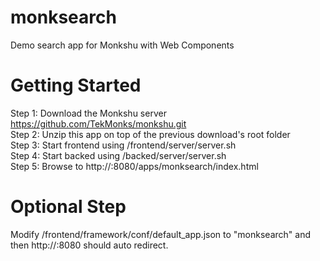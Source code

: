 # monksearch
Demo search app for Monkshu with Web Components

Getting Started
===============
Step 1: Download the Monkshu server https://github.com/TekMonks/monkshu.git  
Step 2: Unzip this app on top of the previous download's root folder  
Step 3: Start frontend using <monkshu>/frontend/server/server.sh  
Step 4: Start backed using <monkshu>/backed/server/server.sh  
Step 5: Browse to http://<your IP>:8080/apps/monksearch/index.html  

Optional Step
=============
Modify /frontend/framework/conf/default_app.json to "monksearch" and then http://<your IP>:8080 should auto redirect.
